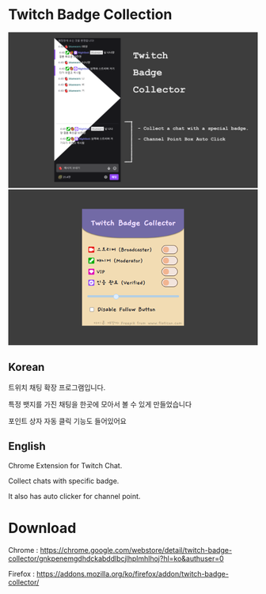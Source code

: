 # Twitch Badge Collection

![screenshot_1](./screenshots/screenshot_1.png)
![screenshot_2](./screenshots/screenshot_2.png)

## Korean

트위치 채팅 확장 프로그램입니다.

특정 뱃지를 가진 채팅을 한곳에 모아서 볼 수 있게 만들었습니다

포인트 상자 자동 클릭 기능도 들어있어요

## English

Chrome Extension for Twitch Chat.

Collect chats with specific badge.

It also has auto clicker for channel point.

# Download

Chrome : https://chrome.google.com/webstore/detail/twitch-badge-collector/gnkpenemgdhdckabddlbcjlhplmhlhoj?hl=ko&authuser=0

Firefox : https://addons.mozilla.org/ko/firefox/addon/twitch-badge-collector/